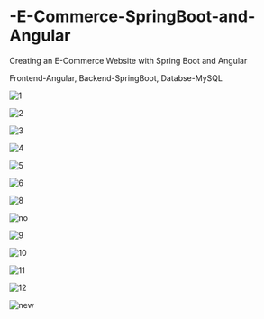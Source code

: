 # -E-Commerce-SpringBoot-and-Angular
Creating an E-Commerce Website with Spring Boot and Angular

Frontend-Angular,
Backend-SpringBoot,
Databse-MySQL

![1](https://github.com/EnesKavusan/-E-Commerce-SpringBoot-and-Angular/assets/76069224/3f2b68bf-217e-4b88-82a1-15367bc4d462)

![2](https://github.com/EnesKavusan/-E-Commerce-SpringBoot-and-Angular/assets/76069224/a800e695-9a70-4dc0-8e00-4a8610c8864d)

![3](https://github.com/EnesKavusan/-E-Commerce-SpringBoot-and-Angular/assets/76069224/88a2ee86-f54a-4e8c-8fba-cf6f21a3ee6b)

![4](https://github.com/EnesKavusan/-E-Commerce-SpringBoot-and-Angular/assets/76069224/8a5aa3b8-ca99-4f21-a9ff-dc676549d24a)

![5](https://github.com/EnesKavusan/-E-Commerce-SpringBoot-and-Angular/assets/76069224/94a8f74f-b034-4016-a2ac-6f11f3dc7da5)

![6](https://github.com/EnesKavusan/-E-Commerce-SpringBoot-and-Angular/assets/76069224/23c6ec6a-dea2-45e8-aab8-907e738df222)

![8](https://github.com/EnesKavusan/-E-Commerce-SpringBoot-and-Angular/assets/76069224/8b0a579a-a887-4db3-bb6e-3297037397f8)

![no](https://github.com/EnesKavusan/-E-Commerce-SpringBoot-and-Angular/assets/76069224/8c6c084a-309f-45ca-ac5e-0ef9497ca823)

![9](https://github.com/EnesKavusan/-E-Commerce-SpringBoot-and-Angular/assets/76069224/c24f2bc9-4be3-48b6-9037-5d2b0e08116c)

![10](https://github.com/EnesKavusan/-E-Commerce-SpringBoot-and-Angular/assets/76069224/33a5ef8f-b3cd-4f6a-9fb1-d8044b0cbc40)

![11](https://github.com/EnesKavusan/-E-Commerce-SpringBoot-and-Angular/assets/76069224/56f2769c-41ef-4562-82da-fbcd84b54e19)

![12](https://github.com/EnesKavusan/-E-Commerce-SpringBoot-and-Angular/assets/76069224/cf2f026e-9287-4080-a6f5-487cdf0b6808)

![new](https://github.com/EnesKavusan/-E-Commerce-SpringBoot-and-Angular/assets/76069224/e57515f1-dd15-4312-b710-6bafff84b95d)

